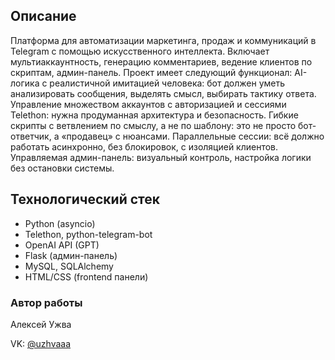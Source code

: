 ## Описание
Платформа для автоматизации маркетинга, продаж и коммуникаций в Telegram с помощью искусственного интеллекта. Включает мультиаккаунтность, генерацию комментариев, ведение клиентов по скриптам, админ-панель.
Проект имеет следующий функционал:
AI-логика с реалистичной имитацией человека: бот должен уметь анализировать сообщения, выделять смысл, выбирать тактику ответа.
Управление множеством аккаунтов с авторизацией и сессиями Telethon: нужна продуманная архитектура и безопасность.
Гибкие скрипты с ветвлением по смыслу, а не по шаблону: это не просто бот-ответчик, а «продавец» с нюансами.
Параллельные сессии: всё должно работать асинхронно, без блокировок, с изоляцией клиентов.
Управляемая админ-панель: визуальный контроль, настройка логики без остановки системы.

## Технологический стек
- Python (asyncio)
- Telethon, python-telegram-bot
- OpenAI API (GPT)
- Flask (админ-панель)
- MySQL, SQLAlchemy
- HTML/CSS (frontend панели)

### Автор работы

Алексей Ужва

VK: [@uzhvaaa](https://vk.com/uzhvaaa)
